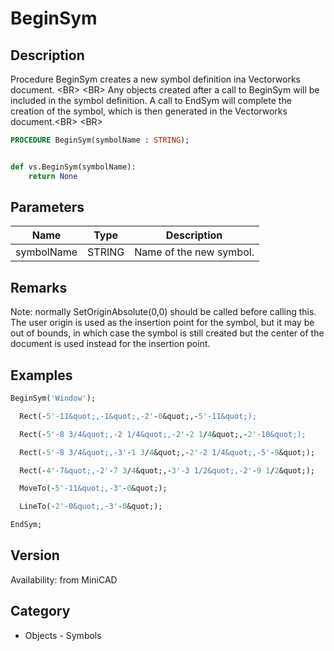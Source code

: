# BeginSym

## Description
Procedure BeginSym creates a new symbol definition ina Vectorworks document. &lt;BR&gt;
&lt;BR&gt;
Any objects created after a call to BeginSym will be included in the symbol definition. A call to EndSym will complete the creation of the symbol, which is then generated in the Vectorworks document.&lt;BR&gt;
&lt;BR&gt;


```pascal
PROCEDURE BeginSym(symbolName : STRING);
```

```python

def vs.BeginSym(symbolName):
    return None
```

## Parameters
|Name|Type|Description|
|---|---|---|
|symbolName|STRING|Name of the new symbol.|

## Remarks
Note: normally SetOriginAbsolute(0,0) should be called before calling this. The user origin is used as the insertion point for the symbol, but it may be out of bounds, in which case the symbol is still created but the center of the document is used instead for the insertion point.

## Examples
```pascal
BeginSym('Window');

  Rect(-5'-11&quot;,-1&quot;,-2'-0&quot;,-5'-11&quot;);

  Rect(-5'-8 3/4&quot;,-2 1/4&quot;,-2'-2 1/4&quot;,-2'-10&quot;);

  Rect(-5'-8 3/4&quot;,-3'-1 3/4&quot;,-2'-2 1/4&quot;,-5'-9&quot;);

  Rect(-4'-7&quot;,-2'-7 3/4&quot;,-3'-3 1/2&quot;,-2'-9 1/2&quot;);

  MoveTo(-5'-11&quot;,-3'-0&quot;);

  LineTo(-2'-0&quot;,-3'-0&quot;);

EndSym;


```

## Version
Availability: from MiniCAD
## Category
* Objects - Symbols

